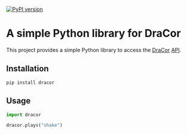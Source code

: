 [![PyPI version](https://badge.fury.io/py/dracor.svg)](https://badge.fury.io/py/dracor)

# A simple Python library for DraCor

This project provides a simple Python library to access the
[DraCor](https://dracor.org/) [API](https://dracor.org/doc/api).

## Installation

``` shell
pip install dracor
```

## Usage

``` python
import dracor

dracor.plays("shake")
```
